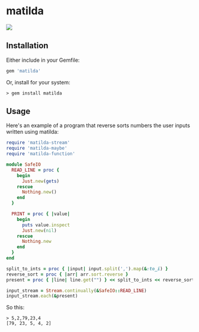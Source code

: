 # matilda

![](http://f.cl.ly/items/3B0p0d1V1g2P2d3W301h/Matilda_Wormwood.jpg)

## Installation

Either include in your Gemfile:

```ruby
gem 'matilda'
```

Or, install for your system:

    > gem install matilda

## Usage

Here's an example of a program that reverse sorts numbers the user inputs
written using matilda:

```ruby
require 'matilda-stream'
require 'matilda-maybe'
require 'matilda-function'

module SafeIO
  READ_LINE = proc {
    begin
      Just.new(gets)
    rescue
      Nothing.new()
    end
  }

  PRINT = proc { |value|
    begin
      puts value.inspect
      Just.new(nil)
    rescue
      Nothing.new
    end
  }
end

split_to_ints = proc { |input| input.split(',').map(&:to_i) }
reverse_sort = proc { |arr| arr.sort.reverse }
present = proc { |line| line.get("") } << split_to_ints << reverse_sort << SafeIO::PRINT

input_stream = Stream.continually(&SafeIO::READ_LINE)
input_stream.each(&present)
```

So this:

    > 5,2,79,23,4
    [79, 23, 5, 4, 2]
